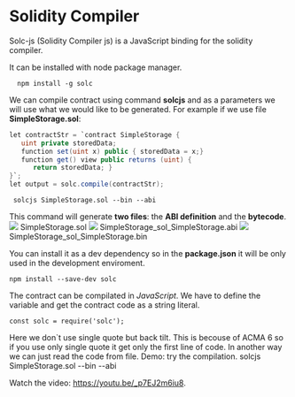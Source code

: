 # Solidity Compiler

Solc-js (Solidity Compiler js) is a JavaScript binding for the solidity compiler. 

It can be installed with node package manager. 

      npm install -g solc

We can compile contract using command **solcjs** and as a parameters we will use what we would like to be generated. For example if we use file **SimpleStorage.sol**:
```cs
let contractStr = `contract SimpleStorage {
   uint private storedData;
   function set(uint x) public { storedData = x;}
   function get() view public returns (uint) {
      return storedData; }
}`;
let output = solc.compile(contractStr);
```


     solcjs SimpleStorage.sol --bin --abi 

This command will generate **two files**: the **ABI definition** and the **bytecode**.
![](/assets/server-side-ethereum-libraries-solc-js-01.png) SimpleStorage.sol
![](/assets/server-side-ethereum-libraries-solc-js-02.png) SimpleStorage_sol_SimpleStorage.abi
![](/assets/server-side-ethereum-libraries-solc-js-03.png) SimpleStorage_sol_SimpleStorage.bin



You can install it as a dev dependency so in the **package.json** it will be only used in the development enviroment. 

```npm install --save-dev solc```


The contract can be compilated in *JavaScript*. We have to define the variable and get the contract code as a string literal. 


```const solc = require('solc');```


Here we don`t use single quote but back tilt. This is becouse of ACMA 6 so if you use only single quote it get only the first line of code. In another way we can just read the code from file.
Demo: try the compilation.
solcjs SimpleStorage.sol --bin --abi
 

<div class="video-player">
  Watch the video: <a target="_blank" href="https://youtu.be/_p7EJ2m6iu8">https://youtu.be/_p7EJ2m6iu8</a>.
</div>
<script src="/assets/js/video.js"></script>









